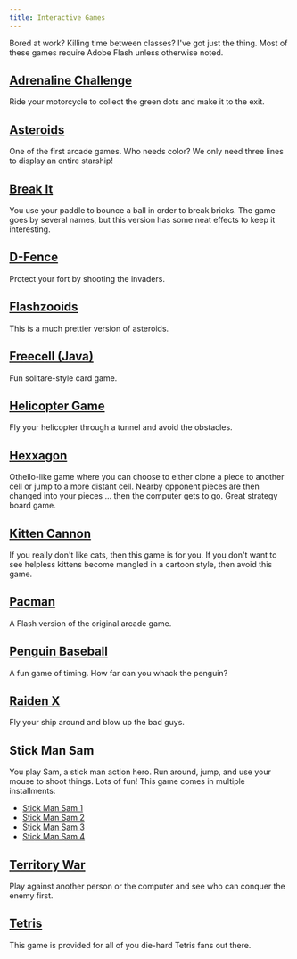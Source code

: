 ```yaml
---
title: Interactive Games
---
```


Bored at work?  Killing time between classes?  I've got just the thing.  Most of these games require Adobe Flash unless otherwise noted.


[Adrenaline Challenge](adrenaline.swf)
--------------------------------------

Ride your motorcycle to collect the green dots and make it to the exit.


[Asteroids](neave_asteroids.swf)
--------------------------------

One of the first arcade games.  Who needs color?  We only need three lines to display an entire starship!


[Break It](breakit.swf)
-----------------------

You use your paddle to bounce a ball in order to break bricks.  The game goes by several names, but this version has some neat effects to keep it interesting.


[D-Fence](d-fence.swf)
----------------------

Protect your fort by shooting the invaders.


[Flashzooids](flashiness_fz.swf)
--------------------------------

This is a much prettier version of asteroids.


[Freecell (Java)](freecell/)
----------------------------

Fun solitare-style card game.


[Helicopter Game](helicopter.swf)
---------------------------------

Fly your helicopter through a tunnel and avoid the obstacles.


[Hexxagon](neave_hexxagon.swf)
------------------------------

Othello-like game where you can choose to either clone a piece to another cell or jump to a more distant cell.  Nearby opponent pieces are then changed into your pieces ... then the computer gets to go.  Great strategy board game.


[Kitten Cannon](kitten_cannon.swf)
----------------------------------

If you really don't like cats, then this game is for you.  If you don't want to see helpless kittens become mangled in a cartoon style, then avoid this game.


[Pacman](pacman.swf)
--------------------

A Flash version of the original arcade game.


[Penguin Baseball](penguin_baseball.swf)
----------------------------------------

A fun game of timing.  How far can you whack the penguin?


[Raiden X](raiden_x.swf)
------------------------

Fly your ship around and blow up the bad guys.


Stick Man Sam
-------------

You play Sam, a stick man action hero.  Run around, jump, and use your mouse to shoot things.  Lots of fun!  This game comes in multiple installments:

* [Stick Man Sam 1](stickmansam1.swf)
* [Stick Man Sam 2](stickmansam2.swf)
* [Stick Man Sam 3](stickmansam3.swf)
* [Stick Man Sam 4](stickmansam4.swf)


[Territory War](territory_war.swf)
----------------------------------

Play against another person or the computer and see who can conquer the enemy first.


[Tetris](neave_tetris.swf)
--------------------------

This game is provided for all of you die-hard Tetris fans out there.
